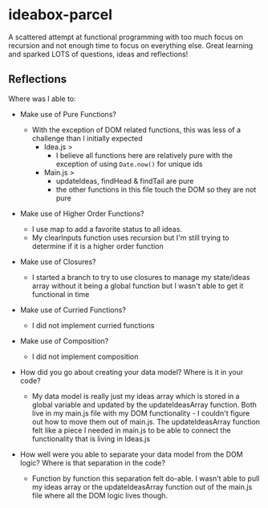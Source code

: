 # ideabox-parcel

A scattered attempt at functional programming with too much focus on recursion and not enough time to focus on everything else.  Great learning and sparked LOTS of questions, ideas and reflections!

## Reflections

Where was I able to:
  - Make use of Pure Functions?  
    - With the exception of DOM related functions, this was less of a challenge than I initially expected
      - Idea.js >  
        - I believe all functions here are relatively pure with the exception of using `Date.now()` for unique ids
      - Main.js >  
        - updateIdeas, findHead & findTail are pure  
        - the other functions in this file touch the DOM so they are not pure  
  - Make use of Higher Order Functions?  
    - I use map to add a favorite status to all ideas.
    - My clearInputs function uses recursion but I'm still trying to determine if it is a higher order function
  - Make use of Closures?  
    - I started a branch to try to use closures to manage my state/ideas array without it being a global function but I wasn't able to get it functional in time
  - Make use of Curried Functions?  
    - I did not implement curried functions
  - Make use of Composition?  
    - I did not implement composition

  - How did you go about creating your data model? Where is it in your code?  
    - My data model is really just my ideas array which is stored in a global variable and updated by the updateIdeasArray function.  Both live in my main.js file with my DOM functionality - I couldn't figure out how to move them out of main.js.  The updateIdeasArray function felt like a piece I needed in main.js to be able to connect the functionality that is living in Ideas.js 

  - How well were you able to separate your data model from the DOM logic? Where is that separation in the code?  
    - Function by function this separation felt do-able.  I wasn't able to pull my ideas array or the updateIdeasArray function out of the main.js file where all the DOM logic lives though. 


